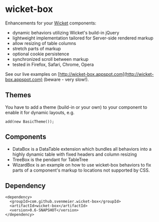 wicket-box
==========

Enhancements for your [Wicket](http://wicket.apache.org) components:

- dynamic behaviors utilizing Wicket's build-in jQuery
- lightweight implementation tailored for Server-side rendered markup
- allow resizing of table columns
- stretch parts of markup
- optional cookie persistence
- synchronized scroll between markup
- tested in Firefox, Safari, Chrome, Opera

See our live examples on [http://wicket-box.appspot.com](http://wicket-box.appspot.com) (beware - very slow!).

Themes
------

You have to add a theme (build-in or your own) to your component to enable it for dynamic layouts, e.g.

    add(new BasicTheme());

Components
----------

- DataBox is a DataTable extension which bundles all behaviors into a highly dynamic table
  with fixed headers and column resizing
- TreeBox is the pendant for TableTree 
- WizardBox is an example on how to use wicket-box behaviors to fix parts of a component's markup to locations not supported by CSS.

Dependency
----------

    <dependency>
      <groupId>com.github.svenmeier.wicket-box</groupId>
      <artifactId>wicket-box</artifactId>
      <version>0.6-SNAPSHOT</version>
    </dependency>
